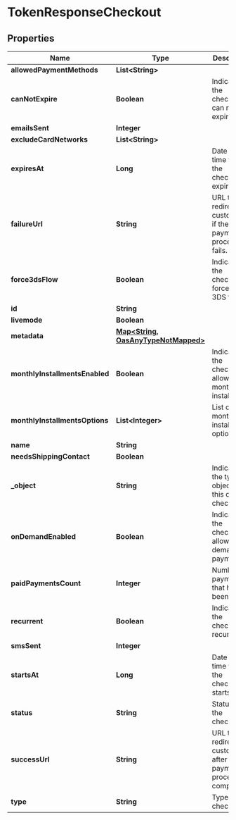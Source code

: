 

# TokenResponseCheckout

## Properties

Name | Type | Description | Notes
------------ | ------------- | ------------- | -------------
**allowedPaymentMethods** | **List&lt;String&gt;** |  |  [optional]
**canNotExpire** | **Boolean** | Indicates if the checkout can not expire. |  [optional]
**emailsSent** | **Integer** |  |  [optional]
**excludeCardNetworks** | **List&lt;String&gt;** |  |  [optional]
**expiresAt** | **Long** | Date and time when the checkout expires. |  [optional]
**failureUrl** | **String** | URL to redirect the customer to if the payment process fails. |  [optional]
**force3dsFlow** | **Boolean** | Indicates if the checkout forces the 3DS flow. |  [optional]
**id** | **String** |  |  [optional]
**livemode** | **Boolean** |  |  [optional]
**metadata** | [**Map&lt;String, OasAnyTypeNotMapped&gt;**](OasAnyTypeNotMapped.md) |  |  [optional]
**monthlyInstallmentsEnabled** | **Boolean** | Indicates if the checkout allows monthly installments. |  [optional]
**monthlyInstallmentsOptions** | **List&lt;Integer&gt;** | List of monthly installments options. |  [optional]
**name** | **String** |  |  [optional]
**needsShippingContact** | **Boolean** |  |  [optional]
**_object** | **String** | Indicates the type of object, in this case checkout. |  [optional]
**onDemandEnabled** | **Boolean** | Indicates if the checkout allows on demand payments. |  [optional]
**paidPaymentsCount** | **Integer** | Number of payments that have been paid. |  [optional]
**recurrent** | **Boolean** | Indicates if the checkout is recurrent. |  [optional]
**smsSent** | **Integer** |  |  [optional]
**startsAt** | **Long** | Date and time when the checkout starts. |  [optional]
**status** | **String** | Status of the checkout. |  [optional]
**successUrl** | **String** | URL to redirect the customer to after the payment process is completed. |  [optional]
**type** | **String** | Type of checkout. |  [optional]




